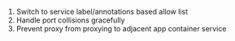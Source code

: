 1. Switch to service label/annotations based allow list
1. Handle port collisions gracefully
1. Prevent proxy from proxying to adjacent app container service
